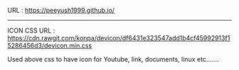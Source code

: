 URL : https://peeyush1999.github.io/

-------------------------------------------------------------------


ICON CSS URL : https://cdn.rawgit.com/konpa/devicon/df6431e323547add1b4cf45992913f15286456d3/devicon.min.css

Used above css to have icon for Youtube, link, documents, linux etc.......


